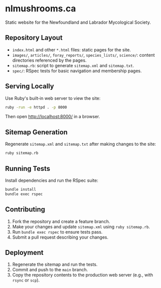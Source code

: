 # nlmushrooms.ca

Static website for the Newfoundland and Labrador Mycological Society.

## Repository Layout
- `index.html` and other `*.html` files: static pages for the site.
- `images/`, `articles/`, `foray_reports/`, `species_lists/`, `science/`: content directories referenced by the pages.
- `sitemap.rb`: script to generate `sitemap.xml` and `sitemap.txt`.
- `spec/`: RSpec tests for basic navigation and membership pages.

## Serving Locally
Use Ruby's built‑in web server to view the site:

```bash
ruby -run -e httpd . -p 8000
```

Then open <http://localhost:8000/> in a browser.

## Sitemap Generation
Regenerate `sitemap.xml` and `sitemap.txt` after making changes to the site:

```bash
ruby sitemap.rb
```

## Running Tests
Install dependencies and run the RSpec suite:

```bash
bundle install
bundle exec rspec
```

## Contributing
1. Fork the repository and create a feature branch.
2. Make your changes and update `sitemap.xml` using `ruby sitemap.rb`.
3. Run `bundle exec rspec` to ensure tests pass.
4. Submit a pull request describing your changes.

## Deployment
1. Regenerate the sitemap and run the tests.
2. Commit and push to the `main` branch.
3. Copy the repository contents to the production web server (e.g., with `rsync` or `scp`).
